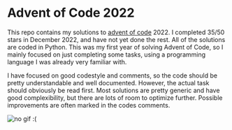 # Advent of Code 2022

This repo contains my solutions to [advent of code](https://adventofcode.com/) 2022. I completed 35/50 stars in December 2022, and have not yet done the rest. All of the solutions are coded in Python. This was my first year of solving Advent of Code, so I mainly focused on just completing some tasks, using a programming language I was already very familiar with.

I have focused on good codestyle and comments, so the code should be pretty understandable and well documented. However, the actual task should obviously be read first. Most solutions are pretty generic and have good complexibility, but there are lots of room to optimize further. Possible improvements are often marked in the codes comments.

![no gif :(](https://media.giphy.com/media/maNB0qAiRVAty/giphy.gif)

